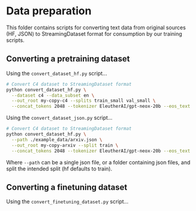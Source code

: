 # Data preparation

This folder contains scripts for converting text data from original sources (HF, JSON) to StreamingDataset format for consumption by our training scripts.


## Converting a pretraining dataset
Using the `convert_dataset_hf.py` script...

```bash
# Convert C4 dataset to StreamingDataset format
python convert_dataset_hf.py \
  --dataset c4 --data_subset en \
  --out_root my-copy-c4 --splits train_small val_small \
  --concat_tokens 2048 --tokenizer EleutherAI/gpt-neox-20b --eos_text '<|endoftext|>'
```

Using the `convert_dataset_json.py` script...

```bash
# Convert C4 dataset to StreamingDataset format
python convert_dataset_hf.py \
  --path ./example_data/arxiv.json \
  --out_root my-copy-arxiv --split train \
  --concat_tokens 2048 --tokenizer EleutherAI/gpt-neox-20b --eos_text '<|endoftext|>'
```

Where `--path` can be a single json file, or a folder containing json files, and split the intended split (hf defaults to train).

## Converting a finetuning dataset
Using the `convert_finetuning_dataset.py` script...
